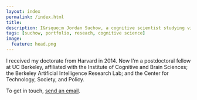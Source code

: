```yaml
---
layout: index
permalink: /index.html
title:
description: I&rsquo;m Jordan Suchow, a cognitive scientist studying vision, learning, memory, and technology.
tags: [suchow, portfolio, reseach, cognitive science]
image:
  feature: head.png
---
```


I received my doctorate from Harvard in 2014. Now I'm a postdoctoral fellow at UC Berkeley, affiliated with the Institute of Cognitive and Brain Sciences; the Berkeley Artificial Intelligence Research Lab; and the Center for Technology, Society, and Policy.

To get in touch, [send an email](mailto:suchow@berkeley.edu).
